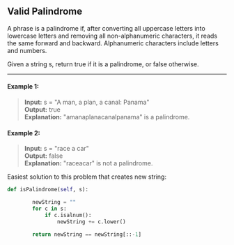 ## Valid Palindrome

A phrase is a palindrome if, after converting all uppercase letters into lowercase letters and removing all non-alphanumeric characters, it reads the same forward and backward. Alphanumeric characters include letters and numbers.

Given a string s, return true if it is a palindrome, or false otherwise.

---

#### Example 1:
> **Input:** s = "A man, a plan, a canal: Panama"<br>
> **Output:** true<br>
> **Explanation:** "amanaplanacanalpanama" is a palindrome.

#### Example 2:
> **Input:** s = "race a car"<br>
> **Output:** false<br>
> **Explanation:** "raceacar" is not a palindrome.

Easiest solution to this problem that creates new string:

```python
def isPalindrome(self, s):

        newString = ""
        for c in s:
            if c.isalnum():
                newString += c.lower()

        return newString == newString[::-1]
```
